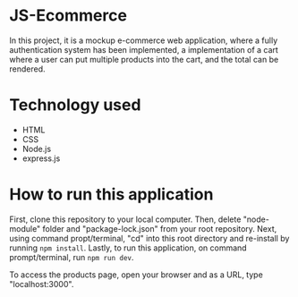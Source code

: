 # JS-Ecommerce

In this project, it is a mockup e-commerce web application, where a fully authentication system has been implemented, a implementation of a cart where a user can put multiple products into the cart, and the total can be rendered.


# Technology used
* HTML
* CSS
* Node.js
* express.js

# How to run this application

First, clone this repository to your local computer.
Then, delete "node-module" folder and "package-lock.json" from your root repository.
Next, using command propt/terminal, "cd" into this root directory and re-install by running `npm install`.
Lastly, to run this application, on command prompt/terminal, run `npm run dev`.

To access the products page, open your browser and as a URL, type "localhost:3000".
